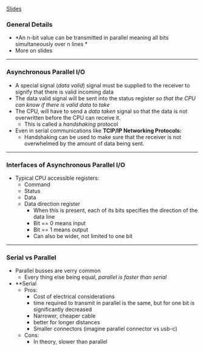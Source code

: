 [Slides](obsidian://open?vault=Obsidian%20Vault&file=Computing%20Machinery%20II%2FNotes%2FSlides%2FParallel%20I_O.pdf)
### General Details
- *An n-bit value can be transmitted in parallel meaning all bits simultaneously over n lines *
- More on slides
---
### Asynchronous Parallel I/O
- A special signal (*data valid*) signal must be supplied to the receiver to signify that there is valid incoming data
- The data valid signal will be sent into the status register *so that the CPU can know if there is valid data to take*
- The CPU, will have to send a *data taken* signal so that the data is not overwritten before the CPU can receive it.
	- This is called a *handshaking* protocol
- Even in serial communications like **TCIP/IP Networking Protocols:**
	- Handshaking can be used to make sure that the receiver is not overwhelmed by the amount of data being sent.
---
### Interfaces of Asynchronous Parallel I/O
- Typical CPU accessible registers:
	- Command
	- Status
	- Data
	- Data direction register
		- When this is present, each of its bits specifies the direction of the data line
		- Bit == 0 means input
		- Bit == 1 means output
		- Can also be wider, not limited to one bit
---
### Serial vs Parallel
- Parallel busses are verry common
	- Every thing else being equal, *parallel is faster than serial*
- **Serial 
	- Pros:
		- Cost of electrical considerations
		- time required to transmit in parallel is the same, but for one bit is significantly decreased
		- Narrower, cheaper cable
		- better for longer distances
		- Smaller connectors (imagine parallel connector vs usb-c)
	- Cons:
		- In theory, slower than parallel